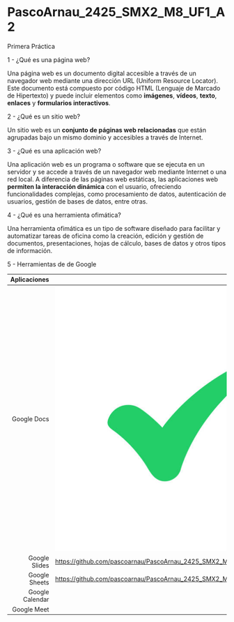 # PascoArnau_2425_SMX2_M8_UF1_A2
Primera Práctica

1 - ¿Qué es una página web?

Una página web es un documento digital accesible a través de un navegador web mediante una dirección URL (Uniform Resource Locator). Este documento está compuesto por código HTML (Lenguaje de Marcado de Hipertexto) y puede incluir elementos como **imágenes**, **vídeos**, **texto**, **enlaces** y **formularios interactivos**. 

2 - ¿Qué es un sitio web?

Un sitio web es un **conjunto de páginas web relacionadas** que están agrupadas bajo un mismo dominio y accesibles a través de Internet.

3 - ¿Qué es una aplicación web?

Una aplicación web es un programa o software que se ejecuta en un servidor y se accede a través de un navegador web mediante Internet o una red local. A diferencia de las páginas web estáticas, las aplicaciones web **permiten la interacción dinámica** con el usuario, ofreciendo funcionalidades complejas, como procesamiento de datos, autenticación de usuarios, gestión de bases de datos, entre otras.

4 - ¿Qué es una herramienta ofimática?

Una herramienta ofimática es un tipo de software diseñado para facilitar y automatizar tareas de oficina como la creación, edición y gestión de documentos, presentaciones, hojas de cálculo, bases de datos y otros tipos de información. 

5 - Herramientas de de Google

| Aplicaciones |Visto | 
|---------------:|---------------:|
|Google Docs|![fototik](https://github.com/pascoarnau/PascoArnau_2425_SMX2_M8_UF1_A2/blob/main/fototik.jpg "titulo opcional de la imagen")|
|Google Slides|https://github.com/pascoarnau/PascoArnau_2425_SMX2_M8_UF1_A2/blob/main/fototik.jpg|
|Google Sheets|https://github.com/pascoarnau/PascoArnau_2425_SMX2_M8_UF1_A2/blob/main/fototik.jpg|
|Google Calendar|
|Google Meet|